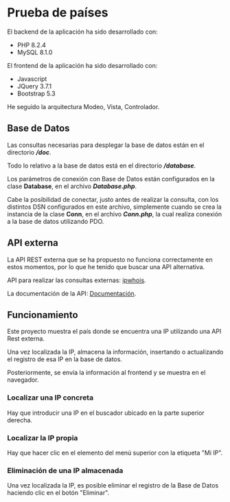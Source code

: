 # Prueba de países

El backend de la aplicación ha sido desarrollado con:

* PHP 8.2.4
* MySQL 8.1.0

El frontend de la aplicación ha sido desarrollado con:

* Javascript
* JQuery 3.7.1
* Bootstrap 5.3

He seguido la arquitectura Modeo, Vista, Controlador.


## Base de Datos

Las consultas necesarias para desplegar la base de datos están en el directorio ***/doc***.

Todo lo relativo a la base de datos está en el directorio ***/database***.

Los parámetros de conexión con Base de Datos están configurados en la clase **Database**, en el archivo ***Database.php***.

Cabe la posibilidad de conectar, justo antes de realizar la consulta, con los distintos DSN configurados en este archivo, simplemente cuando se crea la instancia de la clase **Conn**, en el archivo *****Conn.php*****, la cual realiza conexión a la base de datos utilizando PDO.


## API externa

La API REST externa que se ha propuesto no funciona correctamente en estos momentos, por lo que he tenido que buscar una API alternativa.

API para realizar las consultas externas: [ipwhois](https://ipwho.is).

La documentación de la API: [Documentación](https://ipwhois.io/documentation).


## Funcionamiento

Este proyecto muestra el país donde se encuentra una IP utilizando una API Rest externa.

Una vez localizada la IP, almacena la información, insertando o actualizando el registro de esa IP en la base de datos.

Posteriormente, se envía la información al frontend y se muestra en el navegador.


### Localizar una IP concreta

Hay que introducir una IP en el buscador ubicado en la parte superior derecha.


### Localizar la IP propia

Hay que hacer clic en el elemento del menú superior con la etiqueta "Mi IP".


### Eliminación de una IP almacenada

Una vez localizada la IP, es posible eliminar el registro de la Base de Datos haciendo clic en el botón "Eliminar".
